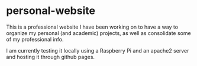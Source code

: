 # personal-website

This is a professional website I have been working on to have a way to organize my personal (and academic) projects, as well as consolidate some of my professional info.

I am currently testing it locally using a Raspberry Pi and an apache2 server and hosting it through github pages.
